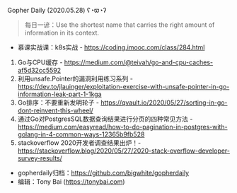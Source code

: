 Gopher Daily (2020.05.28) ʕ◔ϖ◔ʔ

>每日一谚：Use the shortest name that carries the right amount of information in its context.

* 慕课实战课：k8s实战 - https://coding.imooc.com/class/284.html

1. Go与CPU缓存 - https://medium.com/@teivah/go-and-cpu-caches-af5d32cc5592
2. 利用unsafe.Pointer的漏洞利用练习系列 - https://dev.to/jlauinger/exploitation-exercise-with-unsafe-pointer-in-go-information-leak-part-1-1kga
3. Go排序：不要重新发明轮子 - https://qvault.io/2020/05/27/sorting-in-go-dont-reinvent-this-wheel/
4. 通过Go对PostgresSQL数据查询结果进行分页的四种常见方法 - https://medium.com/easyread/how-to-do-pagination-in-postgres-with-golang-in-4-common-ways-12365b9fb528
5. stackoverflow 2020开发者调查结果出炉！- https://stackoverflow.blog/2020/05/27/2020-stack-overflow-developer-survey-results/

* gopherdaily归档：https://github.com/bigwhite/gopherdaily
* 编辑：Tony Bai (https://tonybai.com)

